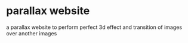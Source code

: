 # parallax website
  a parallax website to perform perfect 3d effect and transition of images over another images

